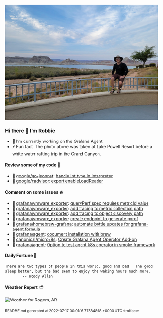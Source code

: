 
![Photo of Robbie Lankford](https://github.com/rlankfo/rlankfo/blob/main/20210812_183004_Robbie_Lankford-Medium.jpg?raw=true)

### Hi there 👋 I'm Robbie
- 🔭 I’m currently working on the Grafana Agent
- ⚡ Fun fact: The photo above was taken at Lake Powell Resort before a white water rafting trip in the Grand Canyon.

#### Review some of my code :eyes:
* :metal: [google/go-jsonnet](https://github.com/google/go-jsonnet): [handle int type in interpreter](https://github.com/google/go-jsonnet/pull/613)
* :metal: [google/cadvisor](https://github.com/google/cadvisor): [export enableLoadReader](https://github.com/google/cadvisor/pull/3108)

#### Comment on some issues :fire:
* :call_me_hand: [grafana/vmware_exporter](https://github.com/grafana/vmware_exporter): [queryPerf spec requires metricId value](https://github.com/grafana/vmware_exporter/issues/21)
* :call_me_hand: [grafana/vmware_exporter](https://github.com/grafana/vmware_exporter): [add tracing to metric collection path](https://github.com/grafana/vmware_exporter/issues/17)
* :call_me_hand: [grafana/vmware_exporter](https://github.com/grafana/vmware_exporter): [add tracing to object discovery path](https://github.com/grafana/vmware_exporter/issues/16)
* :call_me_hand: [grafana/vmware_exporter](https://github.com/grafana/vmware_exporter): [create endpoint to generate pprof](https://github.com/grafana/vmware_exporter/issues/14)
* :call_me_hand: [grafana/homebrew-grafana](https://github.com/grafana/homebrew-grafana): [automate bottle updates for grafana-agent formula](https://github.com/grafana/homebrew-grafana/issues/25)
* :call_me_hand: [grafana/agent](https://github.com/grafana/agent): [document installation with brew](https://github.com/grafana/agent/issues/1236)
* :call_me_hand: [canonical/microk8s](https://github.com/canonical/microk8s): [Create Grafana Agent Operator Add-on](https://github.com/canonical/microk8s/issues/2743)
* :call_me_hand: [grafana/agent](https://github.com/grafana/agent): [Option to test agent k8s operator in smoke framework](https://github.com/grafana/agent/issues/1070)

#### Daily Fortune :crescent_moon:

```
There are two types of people in this world, good and bad.  The good
sleep better, but the bad seem to enjoy the waking hours much more.
		-- Woody Allen
```

#### Weather Report :partly_sunny:
![Weather for Rogers, AR](https://wttr.in/Rogers,%20AR_nFqp_background=0d1117.png?u)

<sub>README.md generated at 2022-07-17 00:01:16.77584868 +0000 UTC :trollface:</sub>
